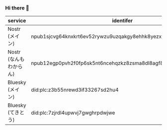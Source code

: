 ### Hi there 👋

|service|identifer|link|
|-------|---------|----|
|Nostr (メイン)| npub1sjcvg64knxkrt6ev52rywzu9uzqakgy8ehhk8yezxmpewsthst6sw3jqcw |[[link]](https://nostx.shino3.net/npub1sjcvg64knxkrt6ev52rywzu9uzqakgy8ehhk8yezxmpewsthst6sw3jqcw "Nostr")|
|Nostr (なんもわからん)| npub12egp0pvh2f0fp6sk5nt6ncehqzkz8zsma8dl8agf8p3f98v6resqku4w26 |[[link]](https://nostx.shino3.net/npub12egp0pvh2f0fp6sk5nt6ncehqzkz8zsma8dl8agf8p3f98v6resqku4w26 "Nostr")|
|Bluesky (メイン)| did:plc:z3b55nrewd3if33267sd2hu4 |[[link]](https://staging.bsky.app/profile/did:plc:z3b55nrewd3if33267sd2hu4 "Bluesky")|
|Bluesky (てきとう)| did:plc:7zjrdl4upwvj7gwghrpdwjwe |[[link]](https://staging.bsky.app/profile/did:plc:7zjrdl4upwvj7gwghrpdwjwe "Bluesky")|

<!--
**TsukemonoGit/TsukemonoGit** is a ✨ _special_ ✨ repository because its `README.md` (this file) appears on your GitHub profile.

Here are some ideas to get you started:

- 🔭 I’m currently working on ...
- 🌱 I’m currently learning ...
- 👯 I’m looking to collaborate on ...
- 🤔 I’m looking for help with ...
- 💬 Ask me about ...
- 📫 How to reach me: ...
- 😄 Pronouns: ...
- ⚡ Fun fact: ...
-->

